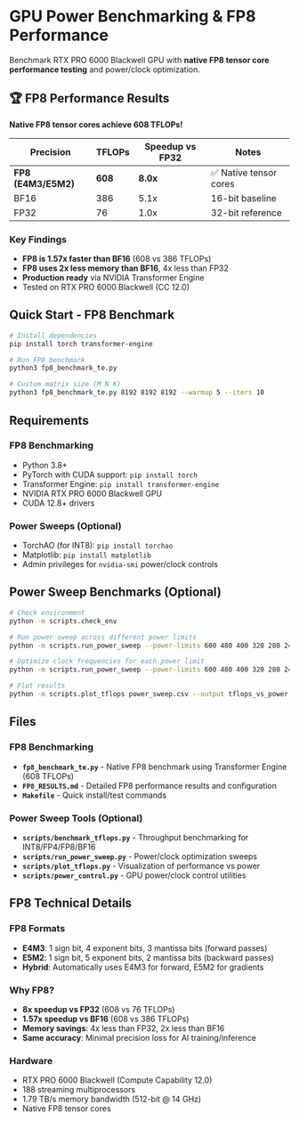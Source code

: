 # GPU Power Benchmarking & FP8 Performance

Benchmark RTX PRO 6000 Blackwell GPU with **native FP8 tensor core performance testing** and power/clock optimization.

## 🏆 FP8 Performance Results

**Native FP8 tensor cores achieve 608 TFLOPs!**

| Precision | TFLOPs | Speedup vs FP32 | Notes |
|-----------|--------|-----------------|-------|
| **FP8 (E4M3/E5M2)** | **608** | **8.0x** | ✅ Native tensor cores |
| BF16 | 386 | 5.1x | 16-bit baseline |
| FP32 | 76 | 1.0x | 32-bit reference |

### Key Findings
- **FP8 is 1.57x faster than BF16** (608 vs 386 TFLOPs)
- **FP8 uses 2x less memory than BF16**, 4x less than FP32
- **Production ready** via NVIDIA Transformer Engine
- Tested on RTX PRO 6000 Blackwell (CC 12.0)

## Quick Start - FP8 Benchmark

```bash
# Install dependencies
pip install torch transformer-engine

# Run FP8 benchmark
python3 fp8_benchmark_te.py

# Custom matrix size (M N K)
python3 fp8_benchmark_te.py 8192 8192 8192 --warmup 5 --iters 10
```

## Requirements

### FP8 Benchmarking
- Python 3.8+
- PyTorch with CUDA support: `pip install torch`
- Transformer Engine: `pip install transformer-engine`
- NVIDIA RTX PRO 6000 Blackwell GPU
- CUDA 12.8+ drivers

### Power Sweeps (Optional)
- TorchAO (for INT8): `pip install torchao`
- Matplotlib: `pip install matplotlib`
- Admin privileges for `nvidia-smi` power/clock controls

## Power Sweep Benchmarks (Optional)

```bash
# Check environment
python -m scripts.check_env

# Run power sweep across different power limits
python -m scripts.run_power_sweep --power-limits 600 480 400 320 280 240

# Optimize clock frequencies for each power limit
python -m scripts.run_power_sweep --power-limits 600 480 400 320 280 240 --optimize-clocks

# Plot results
python -m scripts.plot_tflops power_sweep.csv --output tflops_vs_power.png
```

## Files

### FP8 Benchmarking
- **`fp8_benchmark_te.py`** - Native FP8 benchmark using Transformer Engine (608 TFLOPs)
- **`FP8_RESULTS.md`** - Detailed FP8 performance results and configuration
- **`Makefile`** - Quick install/test commands

### Power Sweep Tools (Optional)
- **`scripts/benchmark_tflops.py`** - Throughput benchmarking for INT8/FP4/FP8/BF16
- **`scripts/run_power_sweep.py`** - Power/clock optimization sweeps
- **`scripts/plot_tflops.py`** - Visualization of performance vs power
- **`scripts/power_control.py`** - GPU power/clock control utilities

## FP8 Technical Details

### FP8 Formats
- **E4M3**: 1 sign bit, 4 exponent bits, 3 mantissa bits (forward passes)
- **E5M2**: 1 sign bit, 5 exponent bits, 2 mantissa bits (backward passes)
- **Hybrid**: Automatically uses E4M3 for forward, E5M2 for gradients

### Why FP8?
- **8x speedup vs FP32** (608 vs 76 TFLOPs)
- **1.57x speedup vs BF16** (608 vs 386 TFLOPs)
- **Memory savings**: 4x less than FP32, 2x less than BF16
- **Same accuracy**: Minimal precision loss for AI training/inference

### Hardware
- RTX PRO 6000 Blackwell (Compute Capability 12.0)
- 188 streaming multiprocessors
- 1.79 TB/s memory bandwidth (512-bit @ 14 GHz)
- Native FP8 tensor cores
